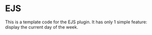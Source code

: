 # EJS
This is a template code for the EJS plugin. It has only 1 simple feature: display the current day of the week.

